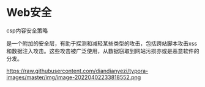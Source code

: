 # Web安全

csp内容安全策略

是一个附加的安全层，有助于探测和减轻某些类型的攻击，包括跨站脚本攻击xss和数据注入攻击。这些攻击被广泛使用，从数据窃取到网站污损亦或是恶意软件的分发。



https://raw.githubusercontent.com/diandianyezi/typora-images/master/img/image-20220402233818552.png

